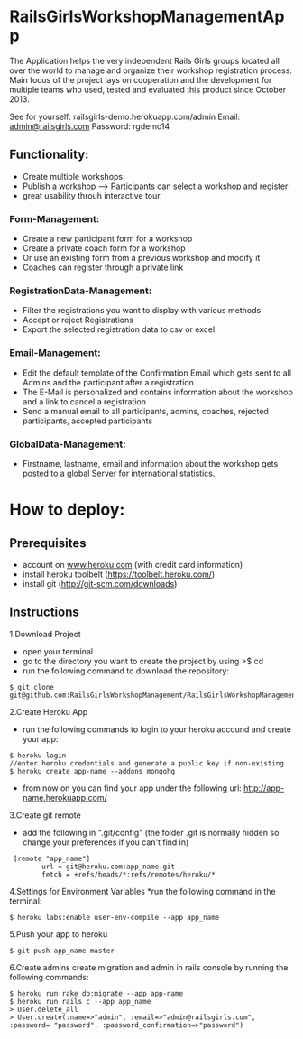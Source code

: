 # RailsGirlsWorkshopManagementApp

The Application helps the very independent Rails Girls groups located all over the world to manage and organize their workshop registration process. Main focus of the project lays on cooperation and the development for multiple teams who used, tested and evaluated this product since October 2013.

See for yourself: railsgirls-demo.herokuapp.com/admin
Email: admin@railsgirls.com
Password: rgdemo14

## Functionality:

- Create multiple workshops
- Publish a workshop --> Participants can select a workshop and register
- great usability throuh interactive tour.

### Form-Management:
- Create a new participant form for a workshop
- Create a private coach form for a workshop
- Or use an existing form from a previous workshop and modify it
- Coaches can register through a private link

### RegistrationData-Management:
- Filter the registrations you want to display with various methods
- Accept or reject Registrations
- Export the selected registration data to csv or excel

### Email-Management:
- Edit the default template of the Confirmation Email which gets sent to all Admins and the participant after a registration
- The E-Mail is personalized and contains information about the workshop and a link to cancel a registration
- Send a manual email to all participants, admins, coaches, rejected participants, accepted participants

### GlobalData-Management:
- Firstname, lastname, email and information about the workshop gets posted to a global Server for international statistics.


# How to deploy:

## Prerequisites

- account on www.heroku.com (with credit card information)
- install heroku toolbelt (https://toolbelt.heroku.com/)
- install git (http://git-scm.com/downloads)


## Instructions
1.Download Project
  * open your terminal
  * go to the directory you want to create the project by using >$ cd
  * run the following command to download the repository:

```
$ git clone git@github.com:RailsGirlsWorkshopManagement/RailsGirlsWorkshopManagementApp.git
```

2.Create Heroku App
  * run the following commands to login to your heroku accound and create your app:

```
$ heroku login
//enter heroku credentials and generate a public key if non-existing
$ heroku create app-name --addons mongohq
```

  * from now on you can find your app under the following url: http://app-name.herokuapp.com/

3.Create git remote
  * add the following in ".git/config" (the folder .git is normally hidden so change your preferences if you can't find in)

```
 [remote "app_name"]
        url = git@heroku.com:app_name.git
        fetch = +refs/heads/*:refs/remotes/heroku/*
```

4.Settings for Environment Variables
  *run the following command in the terminal:

```
$ heroku labs:enable user-env-compile --app app_name
```

5.Push your app to heroku

```
$ git push app_name master
```

6.Create admins
create migration and admin in rails console by running the following commands:

```
$ heroku run rake db:migrate --app app-name
$ heroku run rails c --app app_name
> User.delete_all
> User.create(:name=>"admin", :email=>"admin@railsgirls.com", :password= "password", :password_confirmation=>"password")
```
